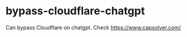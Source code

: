 # bypass-cloudflare-chatgpt
Can bypass Cloudflare on chatgpt. Check https://www.capsolver.com/ 
                                            